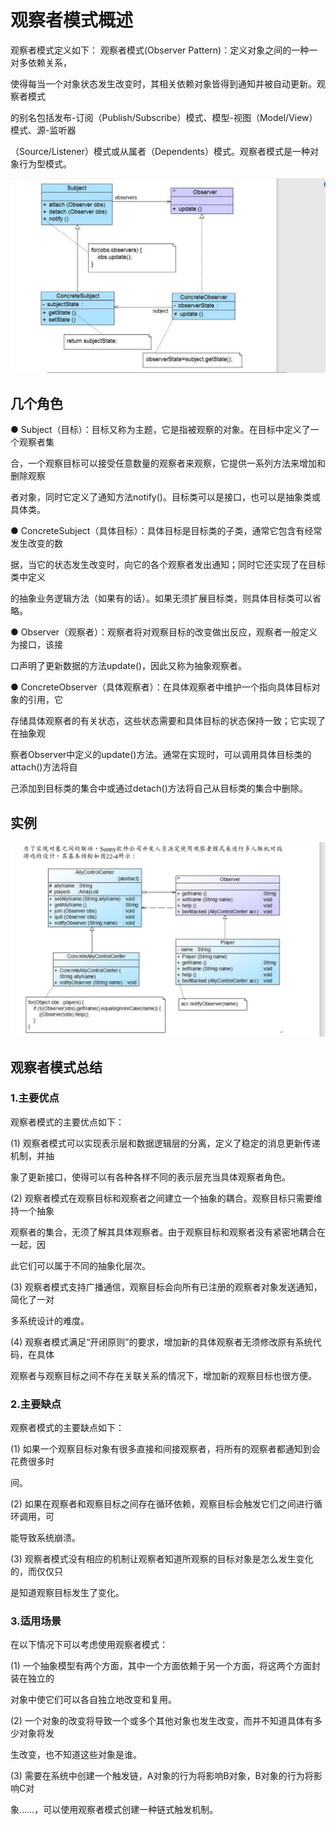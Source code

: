 # 观察者模式概述

观察者模式定义如下： 观察者模式(Observer Pattern)：定义对象之间的一种一对多依赖关系， 

使得每当一个对象状态发生改变时，其相关依赖对象皆得到通知并被自动更新。观察者模式 

的别名包括发布-订阅（Publish/Subscribe）模式、模型-视图（Model/View）模式、源-监听器 

（Source/Listener）模式或从属者（Dependents）模式。观察者模式是一种对象行为型模式。



![image-20200325155843047](Observer.assets/image-20200325155843047.png)



## 几个角色

● Subject（目标）：目标又称为主题，它是指被观察的对象。在目标中定义了一个观察者集 

合，一个观察目标可以接受任意数量的观察者来观察，它提供一系列方法来增加和删除观察 

者对象，同时它定义了通知方法notify()。目标类可以是接口，也可以是抽象类或具体类。 

● ConcreteSubject（具体目标）：具体目标是目标类的子类，通常它包含有经常发生改变的数 

据，当它的状态发生改变时，向它的各个观察者发出通知；同时它还实现了在目标类中定义 

的抽象业务逻辑方法（如果有的话）。如果无须扩展目标类，则具体目标类可以省略。 

● Observer（观察者）：观察者将对观察目标的改变做出反应，观察者一般定义为接口，该接 

口声明了更新数据的方法update()，因此又称为抽象观察者。 

● ConcreteObserver（具体观察者）：在具体观察者中维护一个指向具体目标对象的引用，它 

存储具体观察者的有关状态，这些状态需要和具体目标的状态保持一致；它实现了在抽象观 

察者Observer中定义的update()方法。通常在实现时，可以调用具体目标类的attach()方法将自 

己添加到目标类的集合中或通过detach()方法将自己从目标类的集合中删除。 



## 实例

![image-20200326163352488](Observer.assets/image-20200326163352488.png)

## 观察者模式总结 

### 1.主要优点 

观察者模式的主要优点如下： 

(1) 观察者模式可以实现表示层和数据逻辑层的分离，定义了稳定的消息更新传递机制，并抽 

象了更新接口，使得可以有各种各样不同的表示层充当具体观察者角色。 

(2) 观察者模式在观察目标和观察者之间建立一个抽象的耦合。观察目标只需要维持一个抽象 

观察者的集合，无须了解其具体观察者。由于观察目标和观察者没有紧密地耦合在一起，因 

此它们可以属于不同的抽象化层次。 

(3) 观察者模式支持广播通信，观察目标会向所有已注册的观察者对象发送通知，简化了一对 

多系统设计的难度。 

(4) 观察者模式满足“开闭原则”的要求，增加新的具体观察者无须修改原有系统代码，在具体 

观察者与观察目标之间不存在关联关系的情况下，增加新的观察目标也很方便。 

### 2.主要缺点 

观察者模式的主要缺点如下： 

(1) 如果一个观察目标对象有很多直接和间接观察者，将所有的观察者都通知到会花费很多时 

间。

(2) 如果在观察者和观察目标之间存在循环依赖，观察目标会触发它们之间进行循环调用，可 

能导致系统崩溃。 

(3) 观察者模式没有相应的机制让观察者知道所观察的目标对象是怎么发生变化的，而仅仅只 

是知道观察目标发生了变化。 

### 3.适用场景 

在以下情况下可以考虑使用观察者模式： 

(1) 一个抽象模型有两个方面，其中一个方面依赖于另一个方面，将这两个方面封装在独立的 

对象中使它们可以各自独立地改变和复用。 

(2) 一个对象的改变将导致一个或多个其他对象也发生改变，而并不知道具体有多少对象将发 

生改变，也不知道这些对象是谁。 

(3) 需要在系统中创建一个触发链，A对象的行为将影响B对象，B对象的行为将影响C对 

象……，可以使用观察者模式创建一种链式触发机制。 